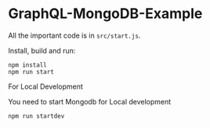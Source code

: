 # GraphQL-MongoDB-Example

All the important code is in `src/start.js`.

Install, build and run:

```
npm install
npm run start
```

For Local Development 

You need to start Mongodb for Local development 

```
npm run startdev
```
